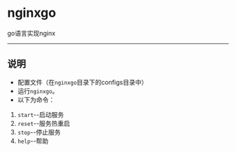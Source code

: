 # nginxgo

 go语言实现nginx

---

## 说明

- 配置文件（在`nginxgo`目录下的configs目录中）
- 运行`nginxgo`。
- 以下为命令：

1. `start`--启动服务
2. `reset`--服务热重启
3. `stop`--停止服务
4. `help`--帮助
